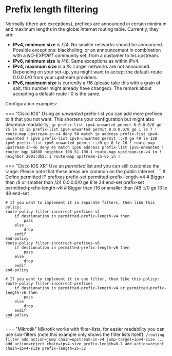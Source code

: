 # Prefix length filtering

Normally (there are exceptions), prefixes are announced in certain minimum and maximum lengths in the global Internet routing table. Currently, they are:

- **IPv4, minimum size** is /24. No smaller networks should be announced. Possible exceptions: blackholing, or an announcement in combination with a *NO-EXPORT* community set, from a customer to his upstream.
- **IPv6, minimum size** is /48. Same exceptions as within IPv4.
- **IPv4, maximum size** is a /8. Larger networks are not announced. Depending on your set-up, you might want to accept the default-route 0.0.0.0/0 from your upstream providers.
- **IPv6, maximum size** is currently a /16 (please take this with a grain of salt, this number might already have changed). The remark about accepting a default-route ::0 is the same.

Configuration examples:

=== "Cisco IOS"
    Using an *unwanted* prefix-list you can add  more prefixes to it that you not want. This shortens your configuration but might also decrease readability.
    ```
    ip prefix-list ipv4-unwanted permit 0.0.0.0/0 ge 25 le 32
    ip prefix-list ipv4-unwanted permit 0.0.0.0/0 ge 1 le 7
    !
    route-map upstream-in-v4 deny 50
        match ip address prefix-list ipv4-unwanted
    !
    ipv6 prefix-list ipv6-unwanted permit ::/0 ge 49 le 128
    ipv6 prefix-list ipv6-unwanted permit ::/0 ge 0 le 16
    !
    route-map upstream-in-v6 deny 45
        match ipv6 address prefix-list ipv6-unwanted
    !
    router bgp 64500
        neighbor 198.51.100.1 route-map upstream-in-v4 in
        !
        neighbor 2001:db8::1 route-map upstream-in-v6 in
        !
    ```

=== "Cisco IOS XR"
    Use an *permitted* list and you can still customize the range. Please note that these areas are common on the public internet.
    ```
    # Define permitted IP prefixes
    prefix-set permitted-prefix-length-v4
        # Bigger than /8 or smaller than /24
        0.0.0.0/0 ge 8 le 24
    end-set
    prefix-set permitted-prefix-length-v6
        # Bigger than /16 or smaller than /48
        ::/0 ge 16 le 48
    end-set
    
    # If you want to implement it in separate filters, then like this policy:
    route-policy filter-incorrect-prefixes-v4
        if destionation in permitted-prefix-length-v4 then
            pass
        else
            drop
        endif
    end-policy
    route-policy filter-incorrect-prefixes-v6
        if destionation in permitted-prefix-length-v6 then
            pass
        else
            drop
        endif
    end-policy
    
    # If you want to implement it in one filter, then like this policy:
    route-policy filter-incorrect-prefixes
        if destionation in permitted-prefix-length-v4 or permitted-prefix-length-v6 then
            pass
        else
            drop
        endif
    end-policy
    ```

=== "Mikrotik"
    Mikrotik works with filter-lists, for easier readability you can use sub-filters (note this example only shows the filter lists itself):
    ```
    /routing filter
    add action=jump chain=upstream-in-v4 jump-target=ipv4-size
    ...
    add action=reject chain=ipv4-size prefix-length=0-7
    add action=reject chain=ipv4-size prefix-length=25-32
    ```
